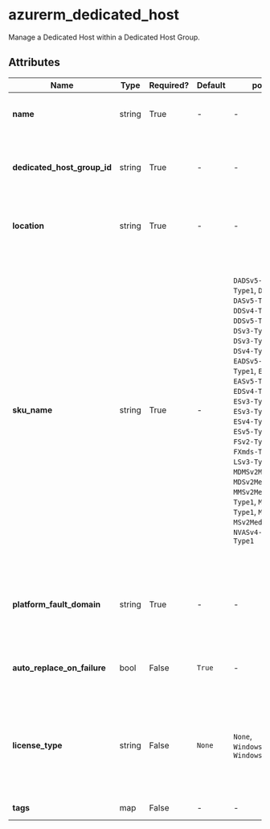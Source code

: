 # azurerm_dedicated_host

Manage a Dedicated Host within a Dedicated Host Group.

## Attributes

| Name | Type | Required? | Default  | possible values | Description |
| ---- | ---- | --------- | -------- | ----------- | ----------- |
| **name** | string | True | -  |  -  | Specifies the name of this Dedicated Host. Changing this forces a new resource to be created. | 
| **dedicated_host_group_id** | string | True | -  |  -  | Specifies the ID of the Dedicated Host Group where the Dedicated Host should exist. Changing this forces a new resource to be created. | 
| **location** | string | True | -  |  -  | Specify the supported Azure location where the resource exists. Changing this forces a new resource to be created. | 
| **sku_name** | string | True | -  |  `DADSv5-Type1`, `DASv4-Type1`, `DASv4-Type2`, `DASv5-Type1`, `DCSv2-Type1`, `DDSv4-Type1`, `DDSv4-Type2`, `DDSv5-Type1`, `DSv3-Type1`, `DSv3-Type2`, `DSv3-Type3`, `DSv3-Type4`, `DSv4-Type1`, `DSv4-Type2`, `DSv5-Type1`, `EADSv5-Type1`, `EASv4-Type1`, `EASv4-Type2`, `EASv5-Type1`, `EDSv4-Type1`, `EDSv4-Type2`, `EDSv5-Type1`, `ESv3-Type1`, `ESv3-Type2`, `ESv3-Type3`, `ESv3-Type4`, `ESv4-Type1`, `ESv4-Type2`, `ESv5-Type1`, `FSv2-Type2`, `FSv2-Type3`, `FSv2-Type4`, `FXmds-Type1`, `LSv2-Type1`, `LSv3-Type1`, `MDMSv2MedMem-Type1`, `MDSv2MedMem-Type1`, `MMSv2MedMem-Type1`, `MS-Type1`, `MSm-Type1`, `MSmv2-Type1`, `MSv2-Type1`, `MSv2MedMem-Type1`, `NVASv4-Type1`, `NVSv3-Type1`  | Specify the SKU name of the Dedicated Host. Possible values are `DADSv5-Type1`, `DASv4-Type1`, `DASv4-Type2`, `DASv5-Type1`, `DCSv2-Type1`, `DDSv4-Type1`, `DDSv4-Type2`, `DDSv5-Type1`, `DSv3-Type1`, `DSv3-Type2`, `DSv3-Type3`, `DSv3-Type4`, `DSv4-Type1`, `DSv4-Type2`, `DSv5-Type1`, `EADSv5-Type1`, `EASv4-Type1`, `EASv4-Type2`, `EASv5-Type1`, `EDSv4-Type1`, `EDSv4-Type2`, `EDSv5-Type1`, `ESv3-Type1`, `ESv3-Type2`, `ESv3-Type3`, `ESv3-Type4`, `ESv4-Type1`, `ESv4-Type2`, `ESv5-Type1`, `FSv2-Type2`, `FSv2-Type3`, `FSv2-Type4`, `FXmds-Type1`, `LSv2-Type1`, `LSv3-Type1`, `MDMSv2MedMem-Type1`, `MDSv2MedMem-Type1`, `MMSv2MedMem-Type1`, `MS-Type1`, `MSm-Type1`, `MSmv2-Type1`, `MSv2-Type1`, `MSv2MedMem-Type1`, `NVASv4-Type1` and `NVSv3-Type1`. Changing this forces a new resource to be created. | 
| **platform_fault_domain** | string | True | -  |  -  | Specify the fault domain of the Dedicated Host Group in which to create the Dedicated Host. Changing this forces a new resource to be created. | 
| **auto_replace_on_failure** | bool | False | `True`  |  -  | Should the Dedicated Host automatically be replaced in case of a Hardware Failure? Defaults to `true`. | 
| **license_type** | string | False | `None`  |  `None`, `Windows_Server_Hybrid`, `Windows_Server_Perpetual`  | Specifies the software license type that will be applied to the VMs deployed on the Dedicated Host. Possible values are `None`, `Windows_Server_Hybrid` and `Windows_Server_Perpetual`. Defaults to `None`. | 
| **tags** | map | False | -  |  -  | A mapping of tags to assign to the resource. | 

